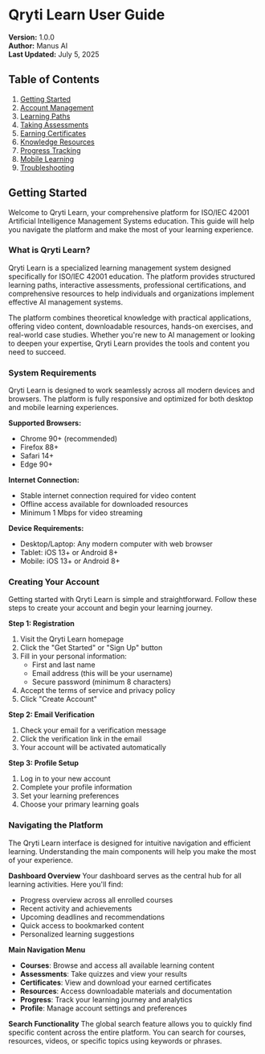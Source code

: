 # Qryti Learn User Guide

**Version:** 1.0.0  
**Author:** Manus AI  
**Last Updated:** July 5, 2025

## Table of Contents

1. [Getting Started](#getting-started)
2. [Account Management](#account-management)
3. [Learning Paths](#learning-paths)
4. [Taking Assessments](#taking-assessments)
5. [Earning Certificates](#earning-certificates)
6. [Knowledge Resources](#knowledge-resources)
7. [Progress Tracking](#progress-tracking)
8. [Mobile Learning](#mobile-learning)
9. [Troubleshooting](#troubleshooting)

## Getting Started

Welcome to Qryti Learn, your comprehensive platform for ISO/IEC 42001 Artificial Intelligence Management Systems education. This guide will help you navigate the platform and make the most of your learning experience.

### What is Qryti Learn?

Qryti Learn is a specialized learning management system designed specifically for ISO/IEC 42001 education. The platform provides structured learning paths, interactive assessments, professional certifications, and comprehensive resources to help individuals and organizations implement effective AI management systems.

The platform combines theoretical knowledge with practical applications, offering video content, downloadable resources, hands-on exercises, and real-world case studies. Whether you're new to AI management or looking to deepen your expertise, Qryti Learn provides the tools and content you need to succeed.

### System Requirements

Qryti Learn is designed to work seamlessly across all modern devices and browsers. The platform is fully responsive and optimized for both desktop and mobile learning experiences.

**Supported Browsers:**
- Chrome 90+ (recommended)
- Firefox 88+
- Safari 14+
- Edge 90+

**Internet Connection:**
- Stable internet connection required for video content
- Offline access available for downloaded resources
- Minimum 1 Mbps for video streaming

**Device Requirements:**
- Desktop/Laptop: Any modern computer with web browser
- Tablet: iOS 13+ or Android 8+
- Mobile: iOS 13+ or Android 8+

### Creating Your Account

Getting started with Qryti Learn is simple and straightforward. Follow these steps to create your account and begin your learning journey.

**Step 1: Registration**
1. Visit the Qryti Learn homepage
2. Click the "Get Started" or "Sign Up" button
3. Fill in your personal information:
   - First and last name
   - Email address (this will be your username)
   - Secure password (minimum 8 characters)
4. Accept the terms of service and privacy policy
5. Click "Create Account"

**Step 2: Email Verification**
1. Check your email for a verification message
2. Click the verification link in the email
3. Your account will be activated automatically

**Step 3: Profile Setup**
1. Log in to your new account
2. Complete your profile information
3. Set your learning preferences
4. Choose your primary learning goals

### Navigating the Platform

The Qryti Learn interface is designed for intuitive navigation and efficient learning. Understanding the main components will help you make the most of your experience.

**Dashboard Overview**
Your dashboard serves as the central hub for all learning activities. Here you'll find:
- Progress overview across all enrolled courses
- Recent activity and achievements
- Upcoming deadlines and recommendations
- Quick access to bookmarked content
- Personalized learning suggestions

**Main Navigation Menu**
- **Courses**: Browse and access all available learning content
- **Assessments**: Take quizzes and view your results
- **Certificates**: View and download your earned certificates
- **Resources**: Access downloadable materials and documentation
- **Progress**: Track your learning journey and analytics
- **Profile**: Manage account settings and preferences

**Search Functionality**
The global search feature allows you to quickly find specific content across the entire platform. You can search for courses, resources, videos, or specific topics using keywords or phrases.

